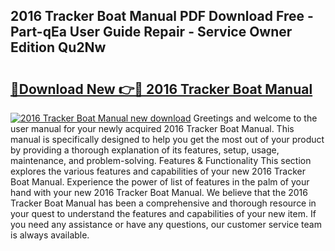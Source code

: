 ## 2016 Tracker Boat Manual PDF Download Free - Part-qEa User Guide Repair - Service Owner Edition Qu2Nw

# <h2><a href="http://bc46136.oget.top/?id=2016+Tracker+Boat+Manual">🔗Download New 👉🔴 2016 Tracker Boat Manual</a></h2>

[![2016 Tracker Boat Manual new download](https://i.imgur.com/5g1atiW.png)](http://bc46136.oget.top/?id=2016+Tracker+Boat+Manual)
Greetings and welcome to the user manual for your newly acquired 2016 Tracker Boat Manual. This manual is specifically designed to help you get the most out of your product by providing a thorough explanation of its features, setup, usage, maintenance, and problem-solving. Features & Functionality This section explores the various features and capabilities of your new 2016 Tracker Boat Manual. Experience the power of list of features in the palm of your hand with your new 2016 Tracker Boat Manual. We believe that the 2016 Tracker Boat Manual has been a comprehensive and thorough resource in your quest to understand the features and capabilities of your new item. If you need any assistance or have any questions, our customer service team is always available.
